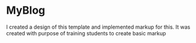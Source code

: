 # MyBlog
I created a design of this template and implemented markup for this. It was created with purpose of training students to create basic markup
